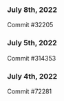 ### July 8th, 2022

Commit #32205

### July 5th, 2022

Commit #314353


### July 4th, 2022

Commit #72281
